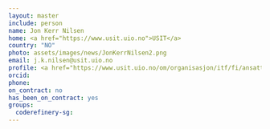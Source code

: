 ```yaml
---
layout: master
include: person
name: Jon Kerr Nilsen
home: <a href="https://www.usit.uio.no">USIT</a>
country: "NO"
photo: assets/images/news/JonKerrNilsen2.png
email: j.k.nilsen@usit.uio.no
profile: <a href="https://www.usit.uio.no/om/organisasjon/itf/fi/ansatte/jonkni/">UiO</a>
orcid:
phone:
on_contract: no
has_been_on_contract: yes
groups:
  coderefinery-sg:
---
```


